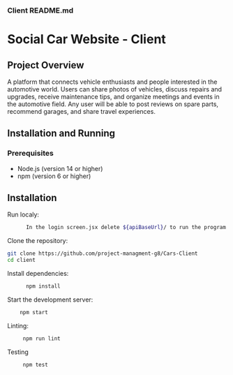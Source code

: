 ### Client README.md

# Social Car Website - Client

## Project Overview
A platform that connects vehicle enthusiasts and people interested in the automotive world. Users can share photos of vehicles, discuss repairs and upgrades, receive maintenance tips, and organize meetings and events in the automotive field. Any user will be able to post reviews on spare parts, recommend garages, and share travel experiences.

## Installation and Running

### Prerequisites
- Node.js (version 14 or higher)
- npm (version 6 or higher)

## Installation

Run localy:

```bash
      In the login screen.jsx delete ${apiBaseUrl}/ to run the program localy
```

Clone the repository:

```bash
git clone https://github.com/project-managment-g8/Cars-Client
cd client
```



Install dependencies:

```bash
      npm install
```

Start the development server:

```bash
    npm start
```

Linting:

```bash
     npm run lint
```

Testing
```bash
     npm test
```
